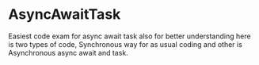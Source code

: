 # AsyncAwaitTask
Easiest code exam for async await task also for better understanding here is two types of code, Synchronous way for as usual coding and other is Asynchronous  async await and task. 
